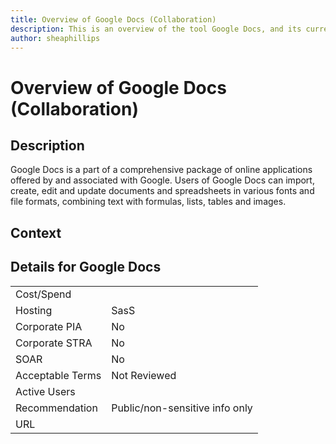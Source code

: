 ```yaml
---
title: Overview of Google Docs (Collaboration)
description: This is an overview of the tool Google Docs, and its current status  within BC Gov.
author: sheaphillips
---
```


# Overview of Google Docs (Collaboration)

## Description
Google Docs is a part of a comprehensive package of online applications offered by and associated with Google. Users of Google Docs can import, create, edit and update documents and spreadsheets in various fonts and file formats, combining text with formulas, lists, tables and images.

## Context


##  Details for Google Docs

|   |   |
|---|---|
|Cost/Spend   |   |
|Hosting   | SasS  |
|Corporate PIA   | No  |
|Corporate STRA   | No   |
|SOAR   | No  |
|Acceptable Terms   | Not Reviewed  |
|Active Users   |   |
|Recommendation   |  Public/non-sensitive info only |
|URL   |   |
